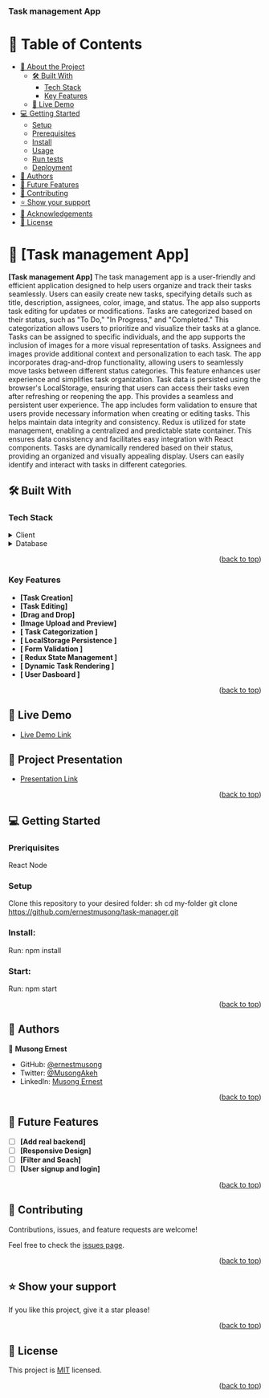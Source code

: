 <a name="readme-top"></a>
  <h3><b>Task management App</b></h3>

# 📗 Table of Contents

- [📖 About the Project](#about-project)
  - [🛠 Built With](#built-with)
    - [Tech Stack](#tech-stack)
    - [Key Features](#key-features)
  - [🚀 Live Demo](#live-demo)
- [💻 Getting Started](#getting-started)
  - [Setup](#setup)
  - [Prerequisites](#prerequisites)
  - [Install](#install)
  - [Usage](#usage)
  - [Run tests](#run-tests)
  - [Deployment](#triangular_flag_on_post-deployment)
- [👥 Authors](#authors)
- [🔭 Future Features](#future-features)
- [🤝 Contributing](#contributing)
- [⭐️ Show your support](#support)
- [🙏 Acknowledgements](#acknowledgements)
- [📝 License](#license)

# 📖 [Task management App] <a name="about-project"></a>

**[Task management App]** The task management app is a user-friendly and efficient application designed to help users organize and track their tasks seamlessly. Users can easily create new tasks, specifying details such as title, description, assignees, color, image, and status. The app also supports task editing for updates or modifications. Tasks are categorized based on their status, such as "To Do," "In Progress," and "Completed." This categorization allows users to prioritize and visualize their tasks at a glance. Tasks can be assigned to specific individuals, and the app supports the inclusion of images for a more visual representation of tasks. Assignees and images provide additional context and personalization to each task. The app incorporates drag-and-drop functionality, allowing users to seamlessly move tasks between different status categories. This feature enhances user experience and simplifies task organization. Task data is persisted using the browser's LocalStorage, ensuring that users can access their tasks even after refreshing or reopening the app. This provides a seamless and persistent user experience. The app includes form validation to ensure that users provide necessary information when creating or editing tasks. This helps maintain data integrity and consistency. Redux is utilized for state management, enabling a centralized and predictable state container. This ensures data consistency and facilitates easy integration with React components. Tasks are dynamically rendered based on their status, providing an organized and visually appealing display. Users can easily identify and interact with tasks in different categories.

## 🛠 Built With <a name="built-with"></a>

### Tech Stack <a name="tech-stack"></a>
<details>
  <summary>Client</summary>
  <ul>
    <li><a href="#">HTML/CSS/React/Redux</a></li>
  </ul>
</details>
<details>
  <summary>Database</summary>
  <ul>
    <li><a href="#">LocalStorage</a></li>
  </ul>
</details>

<p align="right">(<a href="#readme-top">back to top</a>)</p>

### Key Features <a name="key-features"></a>

- **[Task Creation]**
- **[Task Editing]**
- **[Drag and Drop]**
- **[Image Upload and Preview]**
- **[ Task Categorization ]**
- **[ LocalStorage Persistence ]**
- **[ Form Validation ]**
- **[ Redux State Management ]**
- **[ Dynamic Task Rendering ]**
- **[ User Dasboard ]**

<p align="right">(<a href="#readme-top">back to top</a>)</p>

## 🚀 Live Demo <a name="live-demo"></a>
- [Live Demo Link](https://musong-task-manager.netlify.app/)


## 🚀 Project Presentation <a name="live-demo"></a>

- [Presentation Link](https://www.loom.com/share/3acbac4ca5864dfebea492536a1d6654)

<p align="right">(<a href="#readme-top">back to top</a>)</p>

## 💻 Getting Started <a name="getting-started"></a>

### Preriquisites

React
Node

### Setup

Clone this repository to your desired folder:
sh
  cd my-folder
 git clone https://github.com/ernestmusong/task-manager.git

 ### Install:
 Run: npm install

 ### Start:
 Run: npm start

<p align="right">(<a href="#readme-top">back to top</a>)</p>

## 👥 Authors <a name="authors"></a>

👤 **Musong Ernest**

- GitHub: [@ernestmusong](https://github.com/ernestmusong)
- Twitter: [@MusongAkeh](https://twitter.com/MusongAkeh)
- LinkedIn: [Musong Ernest](https://www.linkedin.com/in/musongernestakeh/)

<p align="right">(<a href="#readme-top">back to top</a>)</p>

## 🔭 Future Features <a name="future-features"></a>

- [ ] **[Add real backend]**
- [ ] **[Responsive Design]**
- [ ] **[Filter and Seach]**
- [ ] **[User signup and login]**
 
<p align="right">(<a href="#readme-top">back to top</a>)</p>

## 🤝 Contributing <a name="contributing"></a>

Contributions, issues, and feature requests are welcome!

Feel free to check the [issues page](https://github.com/ernestmusong/task-manager/issues).

<p align="right">(<a href="#readme-top">back to top</a>)</p>

## ⭐️ Show your support <a name="support"></a>
If you like this project, give it a star please!

<p align="right">(<a href="#readme-top">back to top</a>)</p>

## 📝 License <a name="license"></a>
  This project is [MIT](./LICENSE.txt) licensed.
<p align="right">(<a href="#readme-top">back to top</a>)</p>
